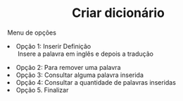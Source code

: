 <h1 align= center> Criar dicionário</h1>

Menu de opções
<li>Opção 1: Inserir Definição
  <ul>Insere a palavra em inglês e depois a tradução</ul>
<li>Opção 2: Para remover uma palavra
<li>Opção 3: Consultar alguma palavra inserida
<li>Opção 4: Consultar a quantidade de palavras inseridas
<li>Opção 5. Finalizar
